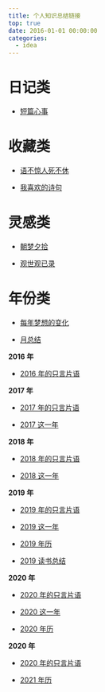 ```yaml
---
title: 个人知识总结链接
top: true
date: 2016-01-01 00:00:00
categories:
  - idea
---
```


# 日记类

- [短篇心事]()

# 收藏类

- [语不惊人死不休](https://firefly1984982452.github.io/2018/02/28/%E8%AF%AD%E4%B8%8D%E6%83%8A%E4%BA%BA%E6%AD%BB%E4%B8%8D%E4%BC%91/)

- [我喜欢的诗句](https://firefly1984982452.github.io/2018/03/01/%E6%88%91%E5%96%9C%E6%AC%A2%E7%9A%84%E8%AF%97%E5%8F%A5/)

# 灵感类

- [朝梦夕拾](https://firefly1984982452.github.io/2018/12/27/%E6%9C%9D%E6%A2%A6%E5%A4%95%E6%8B%BE/)

- [观世观已录](https://firefly1984982452.github.io/2020/06/27/%E8%A7%82%E4%B8%96%E8%A7%82%E5%B7%B2%E5%BD%95/)

# 年份类

- [每年梦想的变化](https://firefly1984982452.github.io/2019/01/01/%E6%AF%8F%E5%B9%B4%E6%A2%A6%E6%83%B3%E7%9A%84%E5%8F%98%E5%8C%96/)

- [月总结](https://firefly1984982452.github.io/2020/05/31/%E6%9C%88%E6%80%BB%E7%BB%93/)

**2016 年**

- [2016 年的只言片语](https://firefly1984982452.github.io/2016/01/01/2016%E5%B9%B4%E7%9A%84%E5%8F%AA%E8%A8%80%E7%89%87%E8%AF%AD/)

**2017 年**

- [2017 年的只言片语](https://firefly1984982452.github.io/2018/03/09/2017%E5%B9%B4%E7%9A%84%E5%8F%AA%E8%A8%80%E7%89%87%E8%AF%AD/)

- [2017 这一年]()

**2018 年**

- [2018 年的只言片语](https://firefly1984982452.github.io/2018/12/31/2018%E5%B9%B4%E7%9A%84%E5%8F%AA%E8%A8%80%E7%89%87%E8%AF%AD/)

- [2018 这一年]()

**2019 年**

- [2019 年的只言片语](https://firefly1984982452.github.io/2019/01/11/2019%E5%B9%B4%E7%9A%84%E5%8F%AA%E8%A8%80%E7%89%87%E8%AF%AD/)

- [2019 这一年](https://firefly1984982452.github.io/2019/12/24/2019%E8%BF%99%E4%B8%80%E5%B9%B4/)

- [2019 年历]()

- [2019 读书总结](https://firefly1984982452.github.io/2020/01/07/2019%E8%AF%BB%E4%B9%A6%E6%80%BB%E7%BB%93/)

**2020 年**

- [2020 年的只言片语](https://firefly1984982452.github.io/2019/01/11/2019%E5%B9%B4%E7%9A%84%E5%8F%AA%E8%A8%80%E7%89%87%E8%AF%AD/)

- [2020 这一年](https://firefly1984982452.github.io/2019/12/24/2019%E8%BF%99%E4%B8%80%E5%B9%B4/)

- [2020 年历](https://firefly1984982452.github.io/2020/01/01/2020%E5%B9%B4%E5%8E%86/)

**2020 年**

- [2020 年的只言片语](https://firefly1984982452.github.io/2021/01/01/2021%E5%B9%B4%E7%9A%84%E5%8F%AA%E8%A8%80%E7%89%87%E8%AF%AD/)

- [2021 年历](https://firefly1984982452.github.io/2020/01/01/2021%E5%B9%B4%E5%8E%86/)
